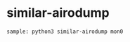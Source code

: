 # similar-airodump

```syntax: python3 similar-airodump <interface>
sample: python3 similar-airodump mon0
```
